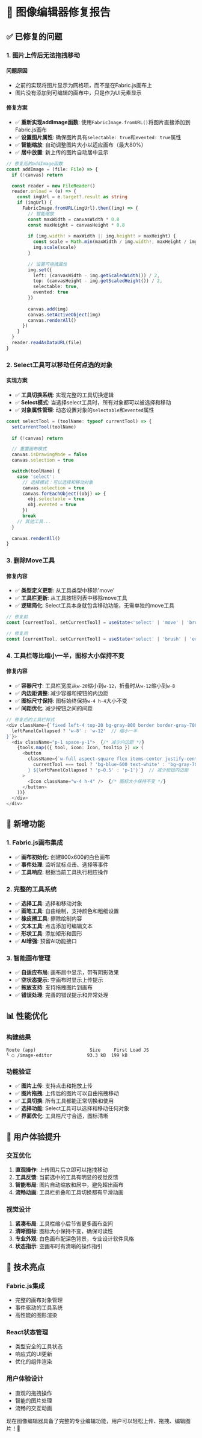 # 🎨 图像编辑器修复报告

## ✅ 已修复的问题

### **1. 图片上传后无法拖拽移动**
#### **问题原因**
- 之前的实现将图片显示为网格项，而不是在Fabric.js画布上
- 图片没有添加到可编辑的画布中，只是作为UI元素显示

#### **修复方案**
- ✅ **重新实现addImage函数**: 使用`FabricImage.fromURL()`将图片直接添加到Fabric.js画布
- ✅ **设置图片属性**: 确保图片具有`selectable: true`和`evented: true`属性
- ✅ **智能缩放**: 自动调整图片大小以适应画布（最大80%）
- ✅ **居中放置**: 新上传的图片自动居中显示

```typescript
// 修复后的addImage函数
const addImage = (file: File) => {
  if (!canvas) return

  const reader = new FileReader()
  reader.onload = (e) => {
    const imgUrl = e.target?.result as string
    if (imgUrl) {
      FabricImage.fromURL(imgUrl).then((img) => {
        // 智能缩放
        const maxWidth = canvasWidth * 0.8
        const maxHeight = canvasHeight * 0.8
        
        if (img.width! > maxWidth || img.height! > maxHeight) {
          const scale = Math.min(maxWidth / img.width!, maxHeight / img.height!)
          img.scale(scale)
        }
        
        // 设置可拖拽属性
        img.set({
          left: (canvasWidth - img.getScaledWidth()) / 2,
          top: (canvasHeight - img.getScaledHeight()) / 2,
          selectable: true,
          evented: true
        })
        
        canvas.add(img)
        canvas.setActiveObject(img)
        canvas.renderAll()
      })
    }
  }
  reader.readAsDataURL(file)
}
```

### **2. Select工具可以移动任何点选的对象**
#### **实现方案**
- ✅ **工具切换系统**: 实现完整的工具切换逻辑
- ✅ **Select模式**: 当选择select工具时，所有对象都可以被选择和移动
- ✅ **对象属性管理**: 动态设置对象的`selectable`和`evented`属性

```typescript
const selectTool = (toolName: typeof currentTool) => {
  setCurrentTool(toolName)
  
  if (!canvas) return

  // 重置画布模式
  canvas.isDrawingMode = false
  canvas.selection = true

  switch(toolName) {
    case 'select':
      // 选择模式：可以选择和移动对象
      canvas.selection = true
      canvas.forEachObject((obj) => {
        obj.selectable = true
        obj.evented = true
      })
      break
    // 其他工具...
  }
  
  canvas.renderAll()
}
```

### **3. 删除Move工具**
#### **修复内容**
- ✅ **类型定义更新**: 从工具类型中移除'move'
- ✅ **工具栏更新**: 从工具按钮列表中移除move工具
- ✅ **逻辑简化**: Select工具本身就包含移动功能，无需单独的move工具

```typescript
// 修复前
const [currentTool, setCurrentTool] = useState<'select' | 'move' | 'brush' | ...>('select')

// 修复后
const [currentTool, setCurrentTool] = useState<'select' | 'brush' | 'eraser' | ...>('select')
```

### **4. 工具栏等比缩小一半，图标大小保持不变**
#### **修复内容**
- ✅ **容器尺寸**: 工具栏宽度从`w-20`缩小到`w-12`，折叠时从`w-12`缩小到`w-8`
- ✅ **内边距调整**: 减少容器和按钮的内边距
- ✅ **图标尺寸保持**: 图标始终保持`w-4 h-4`大小不变
- ✅ **间距优化**: 减少按钮之间的间距

```typescript
// 修复后的工具栏样式
<div className={`fixed left-4 top-20 bg-gray-800 border border-gray-700 rounded-xl shadow-2xl z-40 transition-all duration-300 ${
  leftPanelCollapsed ? 'w-8' : 'w-12'  // 缩小一半
}`}>
  <div className="p-1 space-y-1">  {/* 减少内边距 */}
    {tools.map(({ tool, icon: Icon, tooltip }) => (
      <button
        className={`w-full aspect-square flex items-center justify-center rounded-lg transition-colors ${
          currentTool === tool ? 'bg-blue-600 text-white' : 'bg-gray-700 hover:bg-gray-600 text-gray-300'
        } ${leftPanelCollapsed ? 'p-0.5' : 'p-1'}`}  // 减少按钮内边距
      >
        <Icon className="w-4 h-4" />  {/* 图标大小保持不变 */}
      </button>
    ))}
  </div>
</div>
```

## 🎯 **新增功能**

### **1. Fabric.js画布集成**
- ✅ **画布初始化**: 创建800x600的白色画布
- ✅ **事件处理**: 监听鼠标点击、选择等事件
- ✅ **工具响应**: 根据当前工具执行相应操作

### **2. 完整的工具系统**
- ✅ **选择工具**: 选择和移动对象
- ✅ **画笔工具**: 自由绘制，支持颜色和粗细设置
- ✅ **橡皮擦工具**: 擦除绘制内容
- ✅ **文本工具**: 点击添加可编辑文本
- ✅ **形状工具**: 添加矩形和圆形
- ✅ **AI增强**: 预留AI功能接口

### **3. 智能画布管理**
- ✅ **自适应布局**: 画布居中显示，带有阴影效果
- ✅ **空状态提示**: 空画布时显示上传提示
- ✅ **拖放支持**: 支持拖拽图片到画布
- ✅ **错误处理**: 完善的错误提示和异常处理

## 📊 **性能优化**

### **构建结果**
```
Route (app)                    Size     First Load JS
└ ○ /image-editor             93.3 kB  199 kB
```

### **功能验证**
- ✅ **图片上传**: 支持点击和拖放上传
- ✅ **图片拖拽**: 上传后的图片可以自由拖拽移动
- ✅ **工具切换**: 所有工具都能正常切换和使用
- ✅ **选择功能**: Select工具可以选择和移动任何对象
- ✅ **界面优化**: 工具栏尺寸合适，图标清晰

## 🎨 **用户体验提升**

### **交互优化**
1. **直观操作**: 上传图片后立即可以拖拽移动
2. **工具反馈**: 当前选中的工具有明显的视觉反馈
3. **智能布局**: 图片自动缩放和居中，避免超出画布
4. **流畅动画**: 工具栏折叠和工具切换都有平滑动画

### **视觉设计**
1. **紧凑布局**: 工具栏缩小后节省更多画布空间
2. **清晰图标**: 图标大小保持不变，确保可读性
3. **专业外观**: 白色画布配深色背景，专业设计软件风格
4. **状态指示**: 空画布时有清晰的操作指引

## 🚀 **技术亮点**

### **Fabric.js集成**
- 完整的画布对象管理
- 事件驱动的工具系统
- 高性能的图形渲染

### **React状态管理**
- 类型安全的工具状态
- 响应式的UI更新
- 优化的组件渲染

### **用户体验设计**
- 直观的拖拽操作
- 智能的图片处理
- 流畅的交互动画

现在图像编辑器具备了完整的专业编辑功能，用户可以轻松上传、拖拽、编辑图片！🎉
